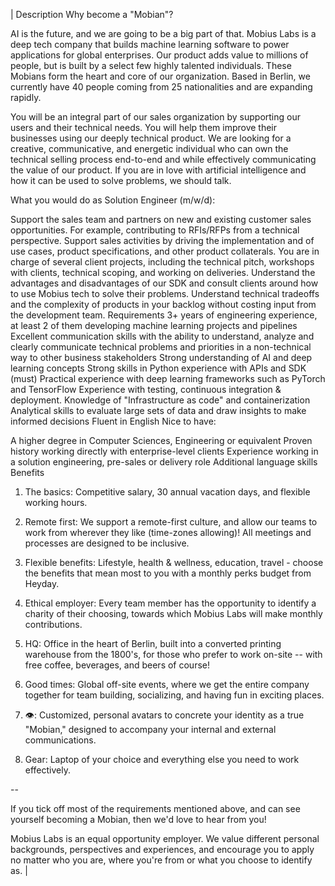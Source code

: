 | Description
Why become a "Mobian"?

AI is the future, and we are going to be a big part of that. Mobius Labs is a deep tech company that builds machine learning software to power applications for global enterprises. Our product adds value to millions of people, but is built by a select few highly talented individuals. These Mobians form the heart and core of our organization. Based in Berlin, we currently have 40 people coming from 25 nationalities and are expanding rapidly.

You will be an integral part of our sales organization by supporting our users and their technical needs. You will help them improve their businesses using our deeply technical product. We are looking for a creative, communicative, and energetic individual who can own the technical selling process end-to-end and while effectively communicating the value of our product. If you are in love with artificial intelligence and how it can be used to solve problems, we should talk.

What you would do as Solution Engineer (m/w/d):

Support the sales team and partners on new and existing customer sales opportunities. For example, contributing to RFIs/RFPs from a technical perspective.
Support sales activities by driving the implementation and of use cases, product specifications, and other product collaterals.
You are in charge of several client projects, including the technical pitch, workshops with clients, technical scoping, and working on deliveries.
Understand the advantages and disadvantages of our SDK and consult clients around how to use Mobius tech to solve their problems.
Understand technical tradeoffs and the complexity of products in your backlog without costing input from the development team.
Requirements
3+ years of engineering experience, at least 2 of them developing machine learning projects and pipelines
Excellent communication skills with the ability to understand, analyze and clearly communicate technical problems and priorities in a non-technical way to other business stakeholders
Strong understanding of AI and deep learning concepts
Strong skills in Python experience with APIs and SDK (must)
Practical experience with deep learning frameworks such as PyTorch and TensorFlow
Experience with testing, continuous integration & deployment. Knowledge of "Infrastructure as code" and containerization
Analytical skills to evaluate large sets of data and draw insights to make informed decisions
Fluent in English
Nice to have:

A higher degree in Computer Sciences, Engineering or equivalent
Proven history working directly with enterprise-level clients
Experience working in a solution engineering, pre-sales or delivery role
Additional language skills
Benefits
1. The basics: Competitive salary, 30 annual vacation days, and flexible working hours.

2. Remote first: We support a remote-first culture, and allow our teams to work from wherever they like (time-zones allowing)! All meetings and processes are designed to be inclusive.

3. Flexible benefits: Lifestyle, health & wellness, education, travel - choose the benefits that mean most to you with a monthly perks budget from Heyday.

4. Ethical employer: Every team member has the opportunity to identify a charity of their choosing, towards which Mobius Labs will make monthly contributions.

5. HQ: Office in the heart of Berlin, built into a converted printing warehouse from the 1800's, for those who prefer to work on-site -- with free coffee, beverages, and beers of course!

6. Good times: Global off-site events, where we get the entire company together for team building, socializing, and having fun in exciting places.

7. 👁: Customized, personal avatars to concrete your identity as a true "Mobian," designed to accompany your internal and external communications.

8. Gear: Laptop of your choice and everything else you need to work effectively.

--

If you tick off most of the requirements mentioned above, and can see yourself becoming a Mobian, then we'd love to hear from you!

Mobius Labs is an equal opportunity employer. We value different personal backgrounds, perspectives and experiences, and encourage you to apply no matter who you are, where you're from or what you choose to identify as. |